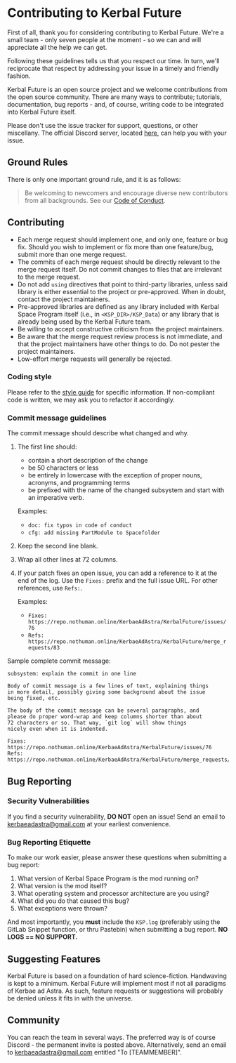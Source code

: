 # Contributing to Kerbal Future

First of all, thank you for considering contributing to Kerbal Future. We're a small team - only seven people at the moment - so we can and will appreciate all the help we can get.

Following these guidelines tells us that you respect our time. In turn, we'll reciprocate that respect by addressing your issue in a timely and friendly fashion.

Kerbal Future is an open source project and we welcome contributions from the open source community. There are many ways to contribute; tutorials, documentation, bug reports - and, of course, writing code to be integrated into Kerbal Future itself.

Please don't use the issue tracker for support, questions, or other miscellany. The official Discord server, located [here](https://discord.gg/hRv6yq8), can help you with your issue.

## Ground Rules

There is only one important ground rule, and it is as follows:
> Be welcoming to newcomers and encourage diverse new contributors from all backgrounds. See our [Code of Conduct](https://repo.nothuman.online/KerbaeAdAstra/KerbalFuture/blob/Documentation/CODE_OF_CONDUCT.md).

## Contributing

* Each merge request should implement one, and only one, feature or bug fix. Should you wish to implement or fix more than one feature/bug, submit more than one merge request.
* The commits of each merge request should be directly relevant to the merge request itself. Do not commit changes to files that are irrelevant to the merge request.
* Do not add `using` directives that point to third-party libraries, unless said library is either essential to the project or pre-approved. When in doubt, contact the project maintainers.
* Pre-approved libraries are defined as any library included with Kerbal Space Program itself (i.e., in `<KSP_DIR>/KSP_Data`) or any library that is already being used by the Kerbal Future team.
* Be willing to accept constructive criticism from the project maintainers.
* Be aware that the merge request review process is not immediate, and that the project maintainers have other things to do. Do not pester the project maintainers.
* Low-effort merge requests will generally be rejected.

### Coding style

Please refer to the [style guide](https://repo.nothuman.online/KerbaeAdAstra/KerbalFuture/blob/Documentation/STYLEGUIDE.md) for specific information. If non-compliant code is written, we may ask you to refactor it accordingly.

### Commit message guidelines

The commit message should describe what changed and why.

1. The first line should:
   * contain a short description of the change
   * be 50 characters or less
   * be entirely in lowercase with the exception of proper nouns, acronyms, and programming terms
   * be prefixed with the name of the changed subsystem and start with an imperative verb.

   Examples:
   * `doc: fix typos in code of conduct`
   * `cfg: add missing PartModule to Spacefolder`

1. Keep the second line blank.
1. Wrap all other lines at 72 columns.

1. If your patch fixes an open issue, you can add a reference to it at the end of the log. Use the `Fixes:` prefix and the full issue URL. For other references, use `Refs:`.

   Examples:
   * `Fixes: https://repo.nothuman.online/KerbaeAdAstra/KerbalFuture/issues/76`
   * `Refs: https://repo.nothuman.online/KerbaeAdAstra/KerbalFuture/merge_requests/83`

Sample complete commit message:

```plaintext
subsystem: explain the commit in one line

Body of commit message is a few lines of text, explaining things
in more detail, possibly giving some background about the issue
being fixed, etc.

The body of the commit message can be several paragraphs, and
please do proper word-wrap and keep columns shorter than about
72 characters or so. That way, `git log` will show things
nicely even when it is indented.

Fixes: https://repo.nothuman.online/KerbaeAdAstra/KerbalFuture/issues/76
Refs: https://repo.nothuman.online/KerbaeAdAstra/KerbalFuture/merge_requests/83
```

## Bug Reporting

### Security Vulnerabilities

If you find a security vulnerability, **DO NOT** open an issue! Send an email to kerbaeadastra@gmail.com at your earliest convenience.

### Bug Reporting Etiquette

To make our work easier, please answer these questions when submitting a bug report:

1. What version of Kerbal Space Program is the mod running on?
1. What version is the mod itself?
1. What operating system and processor architecture are you using?
1. What did you do that caused this bug?
1. What exceptions were thrown?

And most importantly, you **must** include the `KSP.log` (preferably using the GitLab Snippet function, or thru Pastebin) when submitting a bug report. **NO LOGS == NO SUPPORT.**

## Suggesting Features

Kerbal Future is based on a foundation of hard science-fiction. Handwaving is kept to a minimum. Kerbal Future will implement most if not all paradigms of Kerbae ad Astra. As such, feature requests or suggestions will probably be denied unless it fits in with the universe.

## Community

You can reach the team in several ways. The preferred way is of course Discord - the permanent invite is posted above. Alternatively, send an email to kerbaeadastra@gmail.com entitled "To [TEAMMEMBER]".
